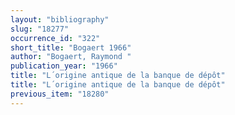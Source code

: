```yaml
---
layout: "bibliography"
slug: "18277"
occurrence_id: "322"
short_title: "Bogaert 1966"
author: "Bogaert, Raymond "
publication_year: "1966"
title: "L´origine antique de la banque de dépôt"
title: "L´origine antique de la banque de dépôt"
previous_item: "18280"
---
```

